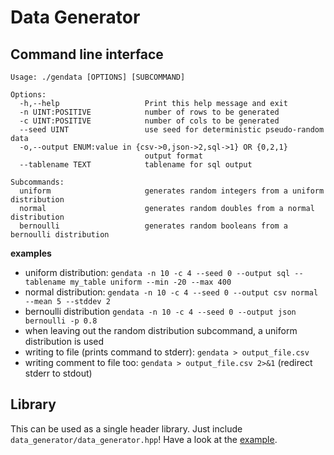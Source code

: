 
# Data Generator

## Command line interface

```
Usage: ./gendata [OPTIONS] [SUBCOMMAND]

Options:
  -h,--help                   Print this help message and exit
  -n UINT:POSITIVE            number of rows to be generated
  -c UINT:POSITIVE            number of cols to be generated
  --seed UINT                 use seed for deterministic pseudo-random data
  -o,--output ENUM:value in {csv->0,json->2,sql->1} OR {0,2,1}
                              output format
  --tablename TEXT            tablename for sql output

Subcommands:
  uniform                     generates random integers from a uniform distribution
  normal                      generates random doubles from a normal distribution
  bernoulli                   generates random booleans from a bernoulli distribution
```

**examples**
* uniform distribution: `gendata -n 10 -c 4 --seed 0 --output sql --tablename my_table uniform --min -20 --max 400`
* normal distribution: `gendata -n 10 -c 4 --seed 0 --output csv normal --mean 5 --stddev 2`
* bernoulli distribution `gendata -n 10 -c 4 --seed 0 --output json bernoulli -p 0.8`
* when leaving out the random distribution subcommand, a uniform distribution is used
* writing to file (prints command to stderr): `gendata > output_file.csv`
* writing comment to file too: `gendata > output_file.csv 2>&1` (redirect stderr to stdout)

## Library

This can be used as a single header library. Just include `data_generator/data_generator.hpp`! Have a look at the [example](example.cpp).